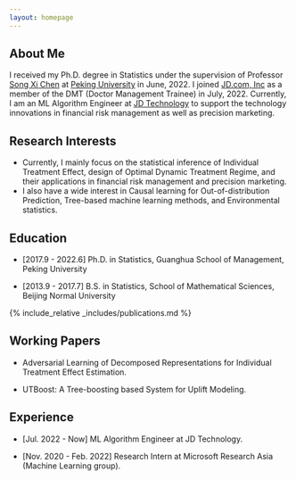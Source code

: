 ```yaml
---
layout: homepage
---
```


## About Me
 
I received my Ph.D. degree in Statistics under the supervision of Professor [Song Xi Chen](https://songxichen.com) at [Peking University](https://www.pku.edu.cn) in June, 2022.
I joined [JD.com, Inc](https://corporate.jd.com) as a member of the DMT (Doctor Management Trainee) in July, 2022.
Currently,
I am an ML Algorithm Engineer at [JD Technology](https://www.jdt.com.cn/about) to support the technology innovations in financial risk management as well as precision marketing.


## Research Interests

- Currently, I mainly focus on the statistical inference of Individual Treatment Effect, design of Optimal Dynamic Treatment Regime, and their applications in financial risk management and precision marketing.
- I also have a wide interest in Causal learning for Out-of-distribution Prediction, Tree-based machine learning methods, and Environmental statistics.


## Education

- [2017.9 - 2022.6] Ph.D. in Statistics, Guanghua School of Management, Peking University 
   

- [2013.9 - 2017.7] B.S. in Statistics, School of Mathematical Sciences, Beijing Normal University



{% include_relative _includes/publications.md %}

## Working Papers
- Adversarial Learning of Decomposed Representations for Individual Treatment Effect Estimation.

- UTBoost: A Tree-boosting based System for Uplift Modeling.


## Experience
- [Jul. 2022 - Now] ML Algorithm Engineer at JD Technology.

- [Nov. 2020 - Feb. 2022] Research Intern at Microsoft Research Asia (Machine Learning group).

